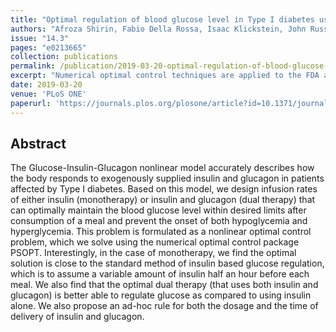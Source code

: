 ```yaml
---
title: "Optimal regulation of blood glucose level in Type I diabetes using insulin and glucagon"
authors: "Afroza Shirin, Fabio Della Rossa, Isaac Klickstein, John Russell, and Francesco Sorrentino"
issue: "14.3"
pages: "e0213665"
collection: publications
permalink: /publication/2019-03-20-optimal-regulation-of-blood-glucose-level-in-type-i-diabetes-using-insulin-and-glucagon
excerpt: "Numerical optimal control techniques are applied to the FDA approved model for <i>in silico</i> diabetes treatment testing. We both recover the pulsatile solution representing the well-known treatment of injecting a shot of insulin roughly 30 minutes before eating as well as develop potential treatment schedules when both insulin and glucagon are available.<img src='/images/diabetes_fig1.png'>"
date: 2019-03-20
venue: 'PLoS ONE'
paperurl: 'https://journals.plos.org/plosone/article?id=10.1371/journal.pone.0213665'
---
```

## Abstract
The Glucose-Insulin-Glucagon nonlinear model accurately describes how the body responds to exogenously supplied insulin and glucagon in patients affected by Type I diabetes. Based on this model, we design infusion rates of either insulin (monotherapy) or insulin and glucagon (dual therapy) that can optimally maintain the blood glucose level within desired limits after consumption of a meal and prevent the onset of both hypoglycemia and hyperglycemia. This problem is formulated as a nonlinear optimal control problem, which we solve using the numerical optimal control package PSOPT. Interestingly, in the case of monotherapy, we find the optimal solution is close to the standard method of insulin based glucose regulation, which is to assume a variable amount of insulin half an hour before each meal. We also find that the optimal dual therapy (that uses both insulin and glucagon) is better able to regulate glucose as compared to using insulin alone. We also propose an ad-hoc rule for both the dosage and the time of delivery of insulin and glucagon.
